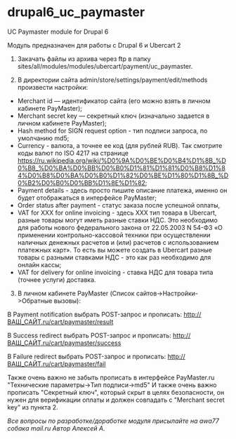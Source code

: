 # drupal6_uc_paymaster
UC Paymaster module for Drupal 6

Модуль предназначен для работы с Drupal 6 и Ubercart 2

1. Закачать файлы из архива через ftp в папку sites/all/modules/modules/ubercart/payment/uc_paymaster. 

2. В директории сайта admin/store/settings/payment/edit/methods произвести настройки: 
- Merchant id — идентификатор сайта (его можно взять в личном кабинете PayMaster);
- Merchant secret key — секретный ключ (изначально задается в личном кабинете PayMaster);
- Hash method for SIGN request option - тип подписи запроса, по умолчанию md5;
- Currency - валюта, а точнее ее код (для рублей RUB). Так смотрите коды валют по ISO 4217 на странице https://ru.wikipedia.org/wiki/%D0%9A%D0%BE%D0%B4%D1%8B_%D0%B8_%D0%BA%D0%BB%D0%B0%D1%81%D1%81%D0%B8%D1%84%D0%B8%D0%BA%D0%B0%D1%82%D0%BE%D1%80%D1%8B_%D0%B2%D0%B0%D0%BB%D1%8E%D1%82;
- Payment details - здесь просто пишите описание платежа, именно он будет отображаться в интерфейсе PayMaster;
- Order status after payment - статус заказа после успешной оплаты, 
- VAT for XXX for online invoicing - здесь XXX тип товара в Ubercart, разные товары могут иметь разные ставки НДС. Это необходимо для работы нового федерального закона от 22.05.2003 N 54-ФЗ «О применении контрольно-кассовой техники при осуществлении наличных денежных расчетов и (или) расчетов с использованием платежных карт». То есть вы можете создать в Ubercart разные товары с разными ставками НДС - это как раз необходимо для онлайн кассы;
- VAT for delivery for online invoicing - ставка НДС для товара типа (точнее услуги) доставка.

3. В личном кабинете PayMaster (Список сайтов->Настройки->Обратные вызовы):

В Payment notification выбрать POST-запрос и прописать: http://ВАШ_САЙТ.ru/cart/paymaster/result

В Success redirect выбрать POST-запрос и прописать: http://ВАШ_САЙТ.ru/cart/paymaster/success

В Failure redirect выбрать POST-запрос и прописать: http://ВАШ_САЙТ.ru/cart/paymaster/fail

Также очень важно не забыть прописать в интерфейсе PayMaster.ru "Технические параметры->Тип подписи->md5" 
И также очень важно прописать "Секретный ключ", который скрыт в целях безопасности, он нужен для верификации оплаты и должен совпадать с "Merchant secret key" из пункта 2. 

_Все вопросы по разработке/доработке модуля присылайте на awa77 собака mail.ru
Автор Алексей А._ 